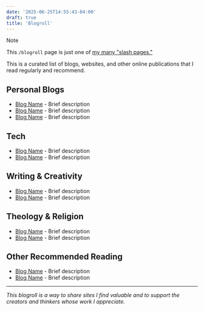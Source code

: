 ```yaml
---
date: '2025-06-25T14:55:43-04:00'
draft: true
title: 'Blogroll'
---
```

> [!NOTE]
> This `/blogroll` page is just one of [my many "slash pages."](/slashes)

This is a curated list of blogs, websites, and other online publications that I read regularly and recommend.

## Personal Blogs

- [Blog Name](https://example.com) - Brief description
- [Blog Name](https://example.com) - Brief description
- [Blog Name](https://example.com) - Brief description

## Tech

- [Blog Name](https://example.com) - Brief description
- [Blog Name](https://example.com) - Brief description

## Writing & Creativity

- [Blog Name](https://example.com) - Brief description
- [Blog Name](https://example.com) - Brief description

## Theology & Religion

- [Blog Name](https://example.com) - Brief description
- [Blog Name](https://example.com) - Brief description

## Other Recommended Reading

- [Blog Name](https://example.com) - Brief description
- [Blog Name](https://example.com) - Brief description

---

*This blogroll is a way to share sites I find valuable and to support the creators and thinkers whose work I appreciate.*
